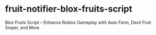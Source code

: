 # fruit-notifier-blox-fruits-script
Blox Fruits Script – Enhance Roblox Gameplay with Auto Farm, Devil Fruit Sniper, and More
